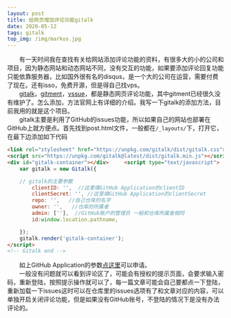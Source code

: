 ```yaml
---
layout: post
title: 给网页增加评论功能gitalk
date: 2020-05-12
tags: gitalk 
top_img: /img/markus.jpg
---
```

&emsp;&emsp;有一天时间我在查找有关给网站添加评论功能的资料，有很多大的小的公司和项目，因为静态网站和动态网站不同，没有交互的功能，如果要添加评论回复功能只能依靠服务器，比如国外很有名的disqus，是一个大的公司在运营，需要付费了现在。还有isso，免费开源，但是得自己找vps。   
&emsp;&emsp;[gitalk](https://github.com/gitalk/gitalk)，[gitment](https://github.com/imsun/gitment)，[vssue](https://vssue.js.org/)，都是静态网页评论功能，其中gitment已经很久没有维护了。怎么添加，方法官网上有详细的介绍。我写一下gitalk的添加方法，目前我用的就是这个项目。  
&emsp;&emsp;gitalk主要是利用了GitHub的issues功能，所以如果自己的网站也部署在GitHub上就方便点。首先找到post.html文件，一般都在``/_layouts/``下，打开它，在最下边添加如下代码  
```html
<link rel="stylesheet" href="https://unpkg.com/gitalk/dist/gitalk.css">
<script src="https://unpkg.com/gitalk@latest/dist/gitalk.min.js"></script>
<div id="gitalk-container"></div>     <script type="text/javascript">
    var gitalk = new Gitalk({

    // gitalk的主要参数
		clientID: '',  //这里填GitHub Application的clientID
		clientSecret: '', //这里填GitHub Application的clientSecret
		repo: '',   //自己仓库的名字
		owner: '',   //仓库的所属者
		admin: [''],  //GitHub账户的管理员 一般和仓库所属者相同
		id:window.location.pathname,

    });
    gitalk.render('gitalk-container');
</script>
<!-- Gitalk end -->
```
&emsp;&emsp;如上GitHub Application的参数[点这里](https://github.com/settings/applications/new)可以申请。  
&emsp;&emsp;一般没有问题就可以看到评论区了，可能会有授权的提示页面，会要求输入密码，重新登陆，按照提示操作就可以了，每一篇文章可能会自己要都点一下登陆，重新加载一下issues这时可以在仓库里的issues选项有了和文章对应的内容，可以单独开启关闭评论功能，但是如果没有GitHub账号，不登陆的情况下是没有办法评论的。

